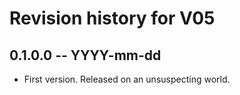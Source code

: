 # Revision history for V05

## 0.1.0.0 -- YYYY-mm-dd

* First version. Released on an unsuspecting world.
